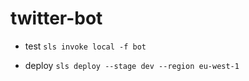 # twitter-bot

- test
`sls invoke local -f bot`


- deploy 
`sls deploy --stage dev --region eu-west-1`

